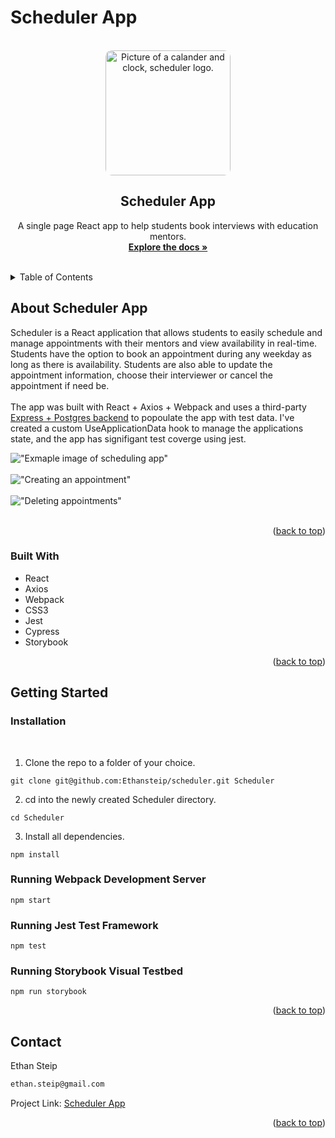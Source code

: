 # Scheduler App

<!-- PROJECT LOGO -->
<br />
<div align="center">
  <a href="https://github.com/Ethansteip/scheduler">
    <img src="https://github.com/Ethansteip/scheduler/blob/master/docs/Ethan_Steip_a_professional_and_minamilist_logo_of_a_scheduling__a5fb0746-7d46-4677-83a5-9e83a6ce15b6.png?raw=true" alt="Picture of a calander and clock, scheduler logo." width="200" style="border-radius:10px;">
  </a>

<h2 align="center">Scheduler App</h2>

  <p align="center">
    A single page React app to help students book interviews with education mentors.
    <br />
    <a href="https://github.com/Ethansteip/scheduler"><strong>Explore the docs »</strong></a>
    <br />
    <br />
  </p>
</div>



<!-- TABLE OF CONTENTS -->
<details>
  <summary>Table of Contents</summary>
  <ol>
    <li>
      <a href="#about-the-project">About Scheduler App</a>
      <ul>
        <li><a href="#built-with">Built With</a></li>
      </ul>
    </li>
    <li>
      <a href="#getting-started">Getting Started</a>
      <ul>
        <li><a href="#installation">Installation</a></li>
      </ul>
    </li>
  </ol>
</details>



<!-- ABOUT THE PROJECT -->
## About Scheduler App

<p>Scheduler is a React application that allows students to easily schedule and manage appointments with their mentors and view availability in real-time. Students have the option to book an appointment during any weekday as long as there is availability. Students are also able to update the appointment information, choose their interviewer or cancel the appointment if need be. 
<br>
<br>
The app was built with React + Axios + Webpack and uses a third-party <a href="https://github.com/lighthouse-labs/scheduler-api">Express + Postgres backend</a> to popoulate the app with test data. I've created a custom UseApplicationData hook to manage the applications state, and the app has signifigant test coverge using jest.<p>

!["Exmaple image of scheduling app"](https://github.com/Ethansteip/scheduler/blob/master/docs/Screen%20Shot%202023-01-21%20at%201.10.08%20PM.png?raw=true)
<br>
<br>
!["Creating an appointment"](https://github.com/Ethansteip/scheduler/blob/master/docs/Screen%20Shot%202023-01-21%20at%201.10.27%20PM.png?raw=true)
<br>
<br>
!["Deleting appointments"](https://github.com/Ethansteip/scheduler/blob/master/docs/Screen%20Shot%202023-01-21%20at%201.12.05%20PM.png?raw=true)
<br>
<br>

<p align="right">(<a href="#readme-top">back to top</a>)</p>



### Built With

* React
* Axios
* Webpack
* CSS3
* Jest
* Cypress
* Storybook

<p align="right">(<a href="#readme-top">back to top</a>)</p>



<!-- GETTING STARTED -->
## Getting Started

### Installation
<br>


1. Clone the repo to a folder of your choice.
```
git clone git@github.com:Ethansteip/scheduler.git Scheduler
```
2. cd into the newly created Scheduler directory.
```
cd Scheduler
```
3. Install all dependencies.
```
npm install
```
### Running Webpack Development Server
```
npm start
```
### Running Jest Test Framework
```
npm test
```
### Running Storybook Visual Testbed
```
npm run storybook
```
<p align="right">(<a href="#readme-top">back to top</a>)</p>



<!-- CONTACT -->
## Contact

Ethan Steip
<br>
```sh
ethan.steip@gmail.com
```

Project Link: [Scheduler App](https://github.com/Ethansteip/scheduler)

<p align="right">(<a href="#readme-top">back to top</a>)</p>
